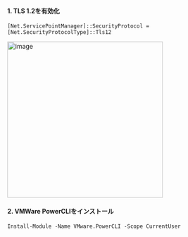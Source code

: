 
#### 1. TLS 1.2を有効化
```[Net.ServicePointManager]::SecurityProtocol = [Net.SecurityProtocolType]::Tls12```

<img width="353" alt="image" src="https://user-images.githubusercontent.com/33897862/236659527-685836ab-b314-4d7e-abb7-e9c44c2b77e9.png">

#### 2. VMWare PowerCLIをインストール
```Install-Module -Name VMware.PowerCLI -Scope CurrentUser```

